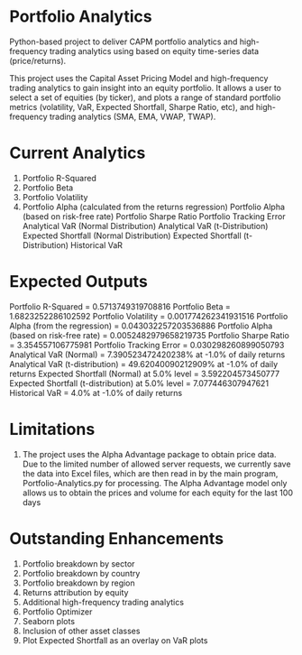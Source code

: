 # Portfolio Analytics
Python-based project to deliver CAPM portfolio analytics and high-frequency trading analytics using based on equity time-series data (price/returns).

This project uses the Capital Asset Pricing Model and high-frequency trading analytics to gain insight into an equity portfolio. It allows a user to select a set of equities (by ticker), and plots a range of standard portfolio metrics (volatility, VaR, Expected Shortfall, Sharpe Ratio, etc), and high-frequency trading analytics (SMA, EMA, VWAP, TWAP).

# Current Analytics

1. Portfolio R-Squared
2. Portfolio Beta
3. Portfolio Volatility
4. Portfolio Alpha (calculated from the returns regression)
Portfolio Alpha (based on risk-free rate)
Portfolio Sharpe Ratio
Portfolio Tracking Error
Analytical VaR (Normal Distribution)
Analytical VaR (t-Distribution)
Expected Shortfall (Normal Distribution)
Expected Shortfall (t-Distribution)
Historical VaR

# Expected Outputs

Portfolio R-Squared = 0.5713749319708816
Portfolio Beta = 1.6823252286102592
Portfolio Volatility = 0.001774262341931516
Portfolio Alpha (from the regression) = 0.043032257203536886
Portfolio Alpha (based on risk-free rate) = 0.0052482979658219735
Portfolio Sharpe Ratio = 3.354557106775981
Portfolio Tracking Error = 0.030298260899050793
Analytical VaR (Normal) = 7.390523472420238% at -1.0% of daily returns
Analytical VaR (t-distribution) = 49.62040090212909% at -1.0% of daily returns
Expected Shortfall (Normal) at 5.0% level = 3.592204573450777
Expected Shortfall (t-distribution) at 5.0% level = 7.077446307947621
Historical VaR = 4.0% at -1.0% of daily returns

# Limitations

1. The project uses the Alpha Advantage package to obtain price data. Due to the limited number of allowed server requests, we currently save the data into Excel files, which are then read in by the main program, Portfolio-Analytics.py for processing. The Alpha Advantage model only allows us to obtain the prices and volume for each equity for the last 100 days

# Outstanding Enhancements

1. Portfolio breakdown by sector
2. Portfolio breakdown by country
3. Portfolio breakdown by region
4. Returns attribution by equity
5. Additional high-frequency trading analytics
6. Portfolio Optimizer
7. Seaborn plots
8. Inclusion of other asset classes
9. Plot Expected Shortfall as an overlay on VaR plots
